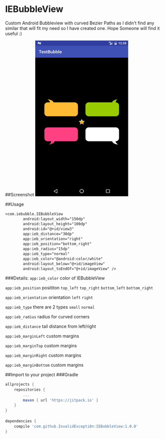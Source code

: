 # IEBubbleView
Custom Android Bubbleview with curved Bezier Paths as I didn't find any similar that will fit my need so I have created one.
Hope Someone will find it useful :)

##Screenshot
<img src="https://github.com/InvalidExcepti0n/IEBubbleView/raw/master/Screenshot_IEBubbleView.png" data-canonical-src="https://github.com/InvalidExcepti0n/IEBubbleView/raw/master/Screenshot_IEBubbleView.png" width="300" height="500" />

##Usage
```
<com.iebubble.IEBubbleView
        android:layout_width="150dp"
        android:layout_height="100dp"
        android:id="@+id/view3"
        app:ieb_distance="30dp"
        app:ieb_orientation="right"
        app:ieb_position="bottom_right"
        app:ieb_radius="15dp"
        app:ieb_type="normal"
        app:ieb_color="@android:color/white"
        android:layout_below="@+id/imageView"
        android:layout_toEndOf="@+id/imageView" />
```
###Details:
`app:ieb_color` color of IEBubbleView

`app:ieb_position` posititon `top_left` `top_right` `bottom_left` `bottom_right`
  
`app:ieb_orientation` orientation `left` `right`

`app:ieb_type` there are 2 types `small` `normal`

`app:ieb_radius` radius for curved corners

`app:ieb_distance` tail distance from left/right

`app:ieb_marginLeft` custom margins

`app:ieb_marginTop` custom margins

`app:ieb_marginRight` custom margins

`app:ieb_marginBottom` custom margins


##Import to your project
###Gradle
```groovy
allprojects {
    repositories {
        ...
        maven { url 'https://jitpack.io' }
    }
}

dependencies {
    compile 'com.github.InvalidExcepti0n:IEBubbleView:1.0.0'
}
```
